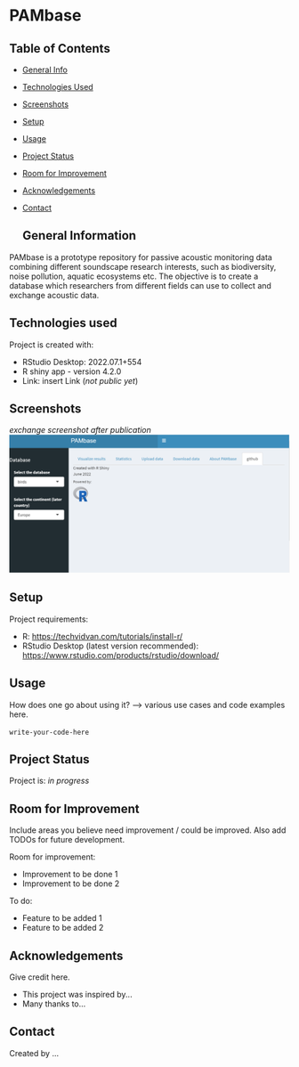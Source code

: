   # PAMbase
   
   ## Table of Contents
* [General Info](#general-information)
* [Technologies Used](#technologies-used)
* [Screenshots](#screenshots)
* [Setup](#setup)
* [Usage](#usage)
* [Project Status](#project-status)
* [Room for Improvement](#room-for-improvement)
* [Acknowledgements](#acknowledgements)
* [Contact](#contact)
   
   
  
  ## General Information
PAMbase is a prototype repository for passive acoustic monitoring data combining different soundscape research interests, such as biodiversity, noise pollution, aquatic ecosystems etc. The objective is to create a database which researchers from different fields can use to collect and exchange acoustic data.
  
 ## Technologies used
 Project is created with:
 * RStudio Desktop: 2022.07.1+554
 * R shiny app - version 4.2.0
 * Link: insert Link (_not public yet_)
 
 
## Screenshots
_exchange screenshot after publication_
![Example screenshot](./images/RShinyApp_test.png)

## Setup
Project requirements:
- R:
https://techvidvan.com/tutorials/install-r/
- RStudio Desktop (latest version recommended):
https://www.rstudio.com/products/rstudio/download/

## Usage
How does one go about using it?
--> various use cases and code examples here.

`write-your-code-here`


## Project Status
Project is: _in progress_ 


## Room for Improvement
Include areas you believe need improvement / could be improved. Also add TODOs for future development.

Room for improvement:
- Improvement to be done 1
- Improvement to be done 2

To do:
- Feature to be added 1
- Feature to be added 2


## Acknowledgements
Give credit here.
- This project was inspired by...
- Many thanks to...


## Contact
Created by ...

